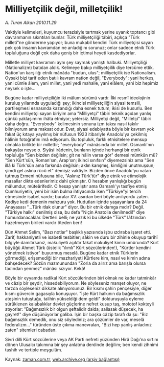 # Milliyetçilik değil, milletçilik!

*A. Turan Alkan 2010.11.29*

<td class="columnist-detail">
<p>Vaktiyle kelimeleri, kuyumcu terazisiyle tartmak yerine uyanık toptancı gibi davranmanın sıkıntıları bunlar: Türk milliyetçiliği tâbiri, açıkça "Türk milleti"ne gönderme yapıyor; buna mukabil kendini Türk milliyetçisi sayan pek çok insanın kavramdan ne anladığını sorunuz; onlar sadece etnik Türk topluluğunu değil çok daha geniş bir içtimai heyeti kasdediyorlar.</p>
<p><p>Milletle milliyet kavramını aynı şey saymak yanlıştı halbuki. Milliyetçiliği (Nationalizm) batıdan aldık. Kelimeye bakıp milliyetçilik diye tercüme ettik. Nation'un karşılığı etnik mânâda "budun, ulus"; milliyetçilik ise Nationalism. Oysaki bizi tarif eden batılı kavram nation değil, "Everybody"; yani herkes, yani cümle âlem, yani millet, yani yedi mahalle, yani elâlem, yani biz hepimiz neysek o işte...
<p>Bugüne kadar milliyetçiliğin iki mâlum sürümü vardı: İlki resmî ideolojinin kuruluş yıllarında uyguladığı şey; ikincisi milliyetçiliğin siyasi temsili, partileşmesi esnasında kazandığı daha esnek tutum; ikisi de kusurlu. Ben kendini milliyetçi sayan biriyim ama "Milliyetçi" tâbiri teknik açıdan yanlış çünkü yaklaşımımı ihâta etmiyor; yetersiz. Milliyetçi değil, "Milletçi" tâbiri daha doğru. "Everybody" kelimesinin sonuna izm takısı nasıl takılır bilmiyorum ama maksat odur. Evet, siyasi edebiyatta böyle bir kavram yok fakat üç kıtaya yayılmış bir nüfusun 1923 itibariyle Anadolu'ya çekilmiş hâlinin fotoğrafını imâ ediyorum. Bu topluluk, farklı etnisitelere mensup olmakla birlikte bir millettir; "everybody" mânâsında bir millet. Osmanlı'nın bakayâsı neyse o. Siyâsi irâdenin, bunların içinde herhangi bir etnik topluluğa "Sen bizden değilsin; git ne hâlin varsa gör" demesi mümkün mü? "Sen Kürt'sün, Roman'sın, Arap'sın; ikinci sınıfsın" diyemezsiniz ama "Sen illâ ki Türk'sün ama farkında değilsin; aklın karışmış, kimliğini unutmuşsun; şimdi gel aslına rücû et" demişiz vaktiyle. Bizden önce Anadolu'yu vatan tutmuş Ermeni nüfusuna bile, "Aslınız Türk'tür" diye etnik ve etimolojik masallar dikte edenlerimiz dahi çıkmıştır. O hesabın yanlışlığı bugün mâlumdur, müteârifedir. O hesap yanlıştır ama Osmanlı'yı tasfiye etmiş Cumhuriyetin, yeni bir isim bulma ihtiyacında iken "Türkiye"yi tercih etmesinde isabet vardır; buralar XV. asırdan beri böyle anılıyordu zaten. Kediye kedi demenin mahzuru yok. Hudutları içinde yaşayanlara da 24 Anayasası "...Türk ıtlak olunur" diyor. Bu bir etnik damga mıdır? Değil. "Türkiye halkı" denilmiş olsa, bu defa "Niçin Anatolia denilmedi!" diye homurdanacaklar. Dertleri belli; ne yazık ki bu ülkede "Türk" lâfzından hazetmeyen birileri vardır öteden beri!
<p>Dün Ahmet Selim, "Bazı notlar" başlıklı yazısında işbu ızdıraba işaret etti. Zarif, hakkaniyetli ve isabetli tesbitler; sâkin ve duru bir zihinle okuyup tarihî bilgiyle damıtırsanız, makuliyeti açıktır fakat makuliyet kimin umûrunda? Kürt büyüğü Ahmet Türk (üstelik "ılımlı" Kürt sözcülerinden!), "Kürtler kendini yönetmek istiyor" buyurmuş meselâ. Bugüne kadar etnik Türklerin görmediği, erişemediği bir mazhariyeti Kürtlere kim, nasıl ve kimin adına bahşedecek? Sözün mazmunundan "Zorla da alırız ama barışla olursa tadından yenmez" mânâsı sızıyor. Kekâ!
<p>Böyle bir eyyamda radikal Kürt sözcülerinden biri olmak ne kadar tatminkâr ve câzip bir şeydir, hissedebiliyorum. Ne söyleseniz manşet oluyor, ne tarzda söyleseniz dikkate alınıyorsunuz. Bir kısmı şahin pençesiyle, diğer kısmı güvercin gagasıyla konuşuyor. "İşte Kürt halkının da bağımsızlık ateşinin tutuştuğu, talihin yükseldiği dem geldi" dolduruşuyla eyleme sürüklenen kalabalıklar devlet güçlerine nefret kusup taş, molotof kokteyli atıyorlar: "Bağımsızlık bir olgun şeftalidir dalda; sallasak düşecek, ha gayret!" diye düşünüyorlar galiba. İşin bir başka câzip tarafı da şu: "Biz bağımsızlık demedik, onu siz söylediniz; ara çözümler de var, meselâ federalizm..." türünden üste çıkma manevraları, "Bizi hep yanlış anladınız zaten" sitemleri cabadan.
<p>Sivri dilli Kürt sözcülerine veya AK Parti nefreti yüzünden Hirâ Dağı'na sırtını dönen Ulusalcı takımına bir şey anlatma derdinde değilim; ben kendi zihnimi tashih ve tertiple meşgulüm. </p>
<a href="http://web.archive.org/web/20101203162401/mailto:t.alkan@zaman.com.tr">
</a></p></p></p></p></p></td>

Kaynak: [zaman.com.tr](http://zaman.com.tr/yazar.do?yazino=1058233), [web.archive.org (arşiv bağlantısı)](http://web.archive.org/web/20101203162401/http://www.zaman.com.tr:80/yazar.do?yazino=1058233)
